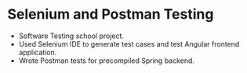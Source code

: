 # Selenium and Postman Testing

- Software Testing school project.
- Used Selenium IDE to generate test cases and test Angular frontend application.
- Wrote Postman tests for precompiled Spring backend.
